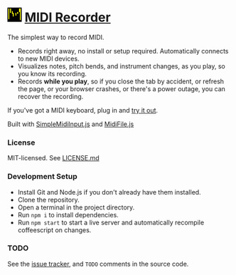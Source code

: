 # ![](public/favicon-32x32.png) [MIDI Recorder][app]

The simplest way to record MIDI.

- Records right away, no install or setup required. Automatically connects to new MIDI devices.
- Visualizes notes, pitch bends, and instrument changes, as you play, so you know its recording.
- Records **while you play**, so if you close the tab by accident, or refresh the page, or your browser crashes, or there's a power outage, you can recover the recording.

If you've got a MIDI keyboard, plug in and [try it out][app].

Built with [SimpleMidiInput.js](https://github.com/kchapelier/SimpleMidiInput.js) and [MidiFile.js](https://github.com/nfroidure/midifile)


### License

MIT-licensed. See [LICENSE.md](LICENSE.md)

### Development Setup

- Install Git and Node.js if you don't already have them installed.
- Clone the repository.
- Open a terminal in the project directory.
- Run `npm i` to install dependencies.
- Run `npm start` to start a live server and automatically recompile coffeescript on changes.

### TODO

See the [issue tracker](https://github.com/1j01/midi-recorder/issues), and `TODO` comments in the source code.

[app]: https://midi-recorder.web.app/
